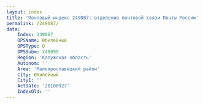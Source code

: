 ```yaml
---
layout: index
title: 'Почтовый индекс 249087: отделение почтовой связи Почты России'
permalink: /249087/
data:
    Index: 249087
    OPSName: Юбилейный
    OPSType: О
    OPSSubm: 248099
    Region: 'Калужская область'
    Autonom: ''
    Area: 'Малоярославецкий район'
    City: Юбилейный
    City1: ''
    ActDate: '20100927'
    IndexOld: ''
---
```


